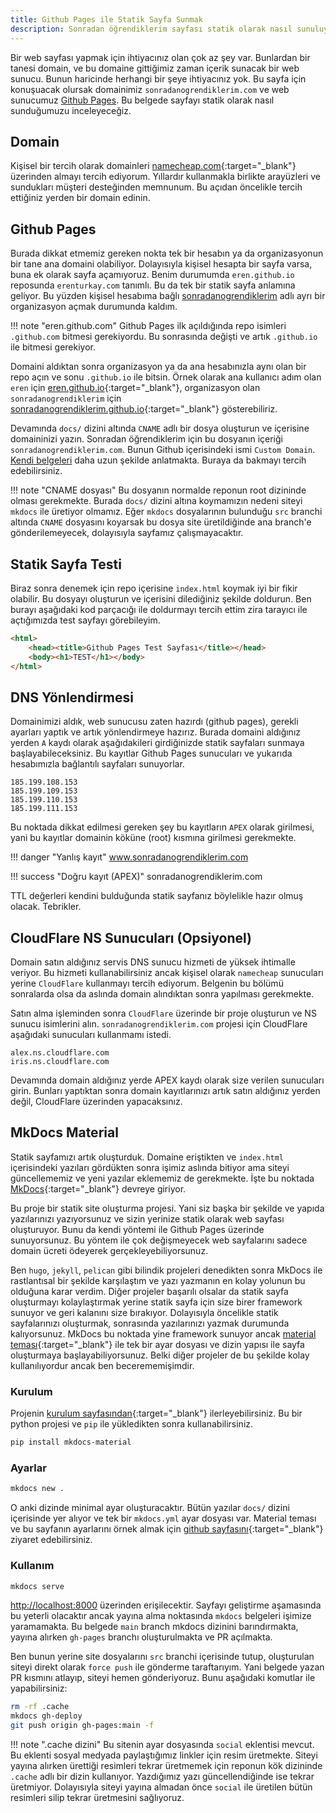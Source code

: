 ```yaml
---
title: Github Pages ile Statik Sayfa Sunmak
description: Sonradan öğrendiklerim sayfası statik olarak nasıl sunuluyor.
---
```

<!-- markdownlint-disable MD034 -->

Bir web sayfası yapmak için ihtiyacınız olan çok az şey var. Bunlardan bir tanesi domain, ve bu
domaine gittiğimiz zaman içerik sunacak bir web sunucu. Bunun haricinde herhangi bir şeye
ihtiyacınız yok. Bu sayfa için konuşuacak olursak domainimiz `sonradanogrendiklerim.com` ve web
sunucumuz [Github Pages][github-pages]. Bu belgede sayfayı statik olarak nasıl sunduğumuzu
inceleyeceğiz.

## Domain

Kişisel bir tercih olarak domainleri [namecheap.com][namecheap]{:target="_blank"} üzerinden almayı tercih ediyorum. Yıllardır kullanmakla birlikte arayüzleri ve sundukları müşteri desteğinden memnunum. Bu açıdan öncelikle tercih ettiğiniz yerden bir domain edinin.

## Github Pages

Burada dikkat etmemiz gereken nokta tek bir hesabın ya da organizasyonun bir tane ana domaini
olabiliyor. Dolayısıyla kişisel hesapta bir sayfa varsa, buna ek olarak sayfa açamıyoruz. Benim
durumumda `eren.github.io` reposunda `erenturkay.com` tanımlı. Bu da tek bir statik sayfa anlamına
geliyor. Bu yüzden kişisel hesabıma bağlı [sonradanogrendiklerim][sonradan] adlı ayrı bir
organizasyon açmak durumunda kaldım.

!!! note "eren.github.com"
    Github Pages ilk açıldığında repo isimleri `.github.com` bitmesi gerekiyordu. Bu sonrasında değişti ve artık `.github.io` ile bitmesi gerekiyor.

Domaini aldıktan sonra organizasyon ya da ana hesabınızla aynı olan bir repo açın ve sonu
`.github.io` ile bitsin. Örnek olarak ana kullanıcı adım olan `eren` için
[eren.github.io][eren-github]{:target="_blank"}, organizasyon olan `sonradanogrendiklerim` için
[sonradanogrendiklerim.github.io][sonradan-io]{:target="_blank"} gösterebiliriz.

Devamında `docs/` dizini altında `CNAME` adlı bir dosya oluşturun ve içerisine domaininizi yazın.
Sonradan öğrendiklerim için bu dosyanın içeriği `sonradanogrendiklerim.com`. Bunun Github
içerisindeki ismi `Custom Domain`. [Kendi belgeleri][github-custom] daha uzun şekilde anlatmakta.
Buraya da bakmayı tercih edebilirsiniz.

!!! note "CNAME dosyası"
    Bu dosyanın normalde reponun root dizininde olması gerekmekte. Burada `docs/` dizini altına
    koymamızın nedeni siteyi `mkdocs` ile üretiyor olmamız. Eğer `mkdocs` dosyalarının bulunduğu
    `src` branchi altında `CNAME` dosyasını koyarsak bu dosya site üretildiğinde ana branch'e
    gönderilemeyecek, dolayısıyla sayfamız çalışmayacaktır.

## Statik Sayfa Testi

Biraz sonra denemek için repo içerisine `index.html` koymak iyi bir fikir olabilir. Bu dosyayı
oluşturun ve içerisini dilediğiniz şekilde doldurun. Ben burayı aşağıdaki kod parçacığı ile
doldurmayı tercih ettim zira tarayıcı ile açtığımızda test sayfayı görebileyim.

```html
<html>
    <head><title>Github Pages Test Sayfası</title></head>
    <body><h1>TEST</h1></body>
</html>
```

## DNS Yönlendirmesi

Domainimizi aldık, web sunucusu zaten hazırdı (github pages), gerekli ayarları yaptık ve artık
yönlendirmeye hazırız. Burada domaini aldığınız yerden `A` kaydı olarak aşağıdakileri girdiğinizde
statik sayfaları sunmaya başlayabileceksiniz. Bu kayıtlar Github Pages sunucuları ve yukarıda
hesabımızla bağlantılı sayfaları sunuyorlar.

```plain
185.199.108.153
185.199.109.153
185.199.110.153
185.199.111.153
```

Bu noktada dikkat edilmesi gereken şey bu kayıtların `APEX` olarak girilmesi, yani bu kayıtlar domainin köküne (root) kısmına girilmesi gerekmekte.

!!! danger "Yanlış kayıt"
    www.sonradanogrendiklerim.com

!!! success "Doğru kayıt (APEX)"
    sonradanogrendiklerim.com

TTL değerleri kendini bulduğunda statik sayfanız böylelikle hazır olmuş olacak. Tebrikler.

## CloudFlare NS Sunucuları (Opsiyonel)

Domain satın aldığınız servis DNS sunucu hizmeti de yüksek ihtimalle veriyor. Bu hizmeti
kullanabilirsiniz ancak kişisel olarak `namecheap` sunucuları yerine `CloudFlare` kullanmayı tercih
ediyorum. Belgenin bu bölümü sonralarda olsa da aslında domain alındıktan sonra yapılması
gerekmekte.

Satın alma işleminden sonra `CloudFlare` üzerinde bir proje oluşturun ve NS sunucu isimlerini alın. `sonradanogrendiklerim.com` projesi için CloudFlare aşağıdaki sunucuları kullanmamı istedi.

```plain
alex.ns.cloudflare.com
iris.ns.cloudflare.com
```

Devamında domain aldığınız yerde APEX kaydı olarak size verilen sunucuları girin. Bunları yaptıktan
sonra domain kayıtlarınızı artık satın aldığınız yerden değil, CloudFlare üzerinden yapacaksınız.

## MkDocs Material

Statik sayfamızı artık oluşturduk. Domaine eriştikten ve `index.html` içerisindeki yazıları
gördükten sonra işimiz aslında bitiyor ama siteyi güncellememiz ve yeni yazılar eklememiz de
gerekmekte. İşte bu noktada [MkDocs][mkdocs]{:target="_blank"} devreye giriyor.

Bu proje bir statik site oluşturma projesi. Yani siz başka bir şekilde ve yapıda yazılarınızı
yazıyorsunuz ve sizin yerinize statik olarak web sayfası oluşturuyor. Bunu da kendi yöntemi ile
Github Pages üzerinde sunuyorsunuz. Bu yöntem ile çok değişmeyecek web sayfalarını sadece domain
ücreti ödeyerek gerçekleyebiliyorsunuz.

Ben `hugo`, `jekyll`, `pelican` gibi bilindik projeleri denedikten sonra MkDocs ile rastlantısal bir
şekilde karşılaştım ve yazı yazmanın en kolay yolunun bu olduğuna karar verdim. Diğer projeler
başarılı olsalar da statik sayfa oluşturmayı kolaylaştırmak yerine statik sayfa için size birer
framework sunuyor ve geri kalanını size bırakıyor. Dolayısıyla öncelikle statik sayfalarınızı
oluşturmak, sonrasında yazılarınızı yazmak durumunda kalıyorsunuz. MkDocs bu noktada yine framework
sunuyor ancak [material teması][material]{:target="_blank"} ile tek bir ayar dosyası ve dizin yapısı
ile sayfa oluşturmaya başlayabiliyorsunuz. Belki diğer projeler de bu şekilde kolay kullanılıyordur
ancak ben becerememişimdir.

### Kurulum

Projenin [kurulum sayfasından][material-start]{:target="_blank"} ilerleyebilirsiniz. Bu bir python
projesi ve `pip` ile yükledikten sonra kullanabilirsiniz.

```sh
pip install mkdocs-material
```

### Ayarlar

```sh
mkdocs new .
```

O anki dizinde minimal ayar oluşturacaktır. Bütün yazılar `docs/` dizini içerisinde yer alıyor ve
tek bir `mkdocs.yml` ayar dosyası var. Material teması ve bu sayfanın ayarlarını örnek almak için [github sayfasını][sonradan-config]{:target="_blank"} ziyaret edebilirsiniz.

### Kullanım

```sh
mkdocs serve
```

<http://localhost:8000> üzerinden erişilecektir. Sayfayı geliştirme aşamasında bu yeterli olacaktır
ancak yayına alma noktasında `mkdocs` belgeleri işimize yaramamakta. Bu belgede `main` branch mkdocs
dizinini barındırmakta, yayına alırken `gh-pages` branchı oluşturulmakta ve PR açılmakta.

Ben bunun yerine site dosyalarını `src` branchi içerisinde tutup, oluşturulan siteyi direkt olarak
`force push` ile gönderme taraftarıyım. Yani belgede yazan PR kısmını atlayıp, siteyi hemen
gönderiyoruz. Bunu aşağıdaki komutlar ile yapabilirsiniz:

```sh
rm -rf .cache
mkdocs gh-deploy
git push origin gh-pages:main -f
```

!!! note ".cache dizini"
    Bu sitenin ayar dosyasında `social` eklentisi mevcut. Bu eklenti sosyal medyada paylaştığımız
    linkler için resim üretmekte. Siteyi yayına alırken ürettiği resimleri tekrar üretmemek için
    reponun kök dizininde `.cache` adlı bir dizin kullanıyor. Yazdığımız yazı güncellendiğinde
    ise tekrar üretmiyor. Dolayısıyla siteyi yayına almadan önce `social` ile üretilen bütün
    resimleri silip tekrar üretmesini sağlıyoruz.

[github-pages]: https://pages.github.com
[namecheap]:    https://www.namecheap.com
[sonradan]:     http://github.com/sonradanogrendiklerim
[sonradan-io]:  http://github.com/sonradanogrendiklerim/sonradanogrendiklerim.github.io
[eren-github]:  https://github.com/eren/eren.github.io/
[mkdocs]:       https://www.mkdocs.org
[material]:     https://squidfunk.github.io/mkdocs-material/
[sonradan-config]: https://github.com/sonradanogrendiklerim/sonradanogrendiklerim.github.io/blob/src/mkdocs.yaml
[material-start]: https://squidfunk.github.io/mkdocs-material/getting-started/
[github-custom]: https://docs.github.com/en/pages/configuring-a-custom-domain-for-your-github-pages-site/managing-a-custom-domain-for-your-github-pages-site
